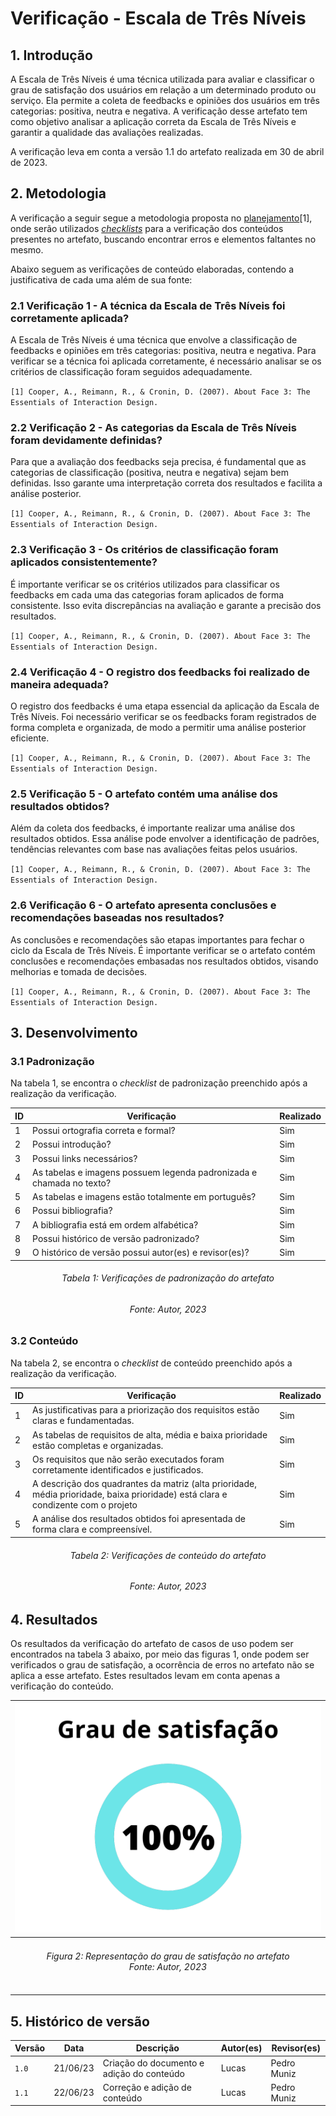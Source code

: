 # Verificação - Escala de Três Níveis

## 1. Introdução
A Escala de Três Níveis é uma técnica utilizada para avaliar e classificar o grau de satisfação dos usuários em relação a um determinado produto ou serviço. Ela permite a coleta de feedbacks e opiniões dos usuários em três categorias: positiva, neutra e negativa. A verificação desse artefato tem como objetivo analisar a aplicação correta da Escala de Três Níveis e garantir a qualidade das avaliações realizadas.

A verificação leva em conta a versão 1.1 do artefato realizada em 30 de abril de 2023.

## 2. Metodologia
A verificação a seguir segue a metodologia proposta no [planejamento](../planejamento.md)[1], onde serão utilizados _[checklists](../../planejamento/glossario.md#Checklist)_ para a verificação dos conteúdos presentes no artefato, buscando encontrar erros e elementos faltantes no mesmo.

Abaixo seguem as verificações de conteúdo elaboradas, contendo a justificativa de cada uma além de sua fonte:

### 2.1 Verificação 1 - A técnica da Escala de Três Níveis foi corretamente aplicada?

A Escala de Três Níveis é uma técnica que envolve a classificação de feedbacks e opiniões em três categorias: positiva, neutra e negativa. Para verificar se a técnica foi aplicada corretamente, é necessário analisar se os critérios de classificação foram seguidos adequadamente.

`[1] Cooper, A., Reimann, R., & Cronin, D. (2007). About Face 3: The Essentials of Interaction Design.`

### 2.2 Verificação 2 - As categorias da Escala de Três Níveis foram devidamente definidas?

Para que a avaliação dos feedbacks seja precisa, é fundamental que as categorias de classificação (positiva, neutra e negativa) sejam bem definidas. Isso garante uma interpretação correta dos resultados e facilita a análise posterior.

`[1] Cooper, A., Reimann, R., & Cronin, D. (2007). About Face 3: The Essentials of Interaction Design.`

### 2.3 Verificação 3 - Os critérios de classificação foram aplicados consistentemente?

É importante verificar se os critérios utilizados para classificar os feedbacks em cada uma das categorias foram aplicados de forma consistente. Isso evita discrepâncias na avaliação e garante a precisão dos resultados.

`[1] Cooper, A., Reimann, R., & Cronin, D. (2007). About Face 3: The Essentials of Interaction Design.`

### 2.4 Verificação 4 - O registro dos feedbacks foi realizado de maneira adequada?

O registro dos feedbacks é uma etapa essencial da aplicação da Escala de Três Níveis. Foi necessário verificar se os feedbacks foram registrados de forma completa e organizada, de modo a permitir uma análise posterior eficiente.

`[1] Cooper, A., Reimann, R., & Cronin, D. (2007). About Face 3: The Essentials of Interaction Design.`

### 2.5 Verificação 5 - O artefato contém uma análise dos resultados obtidos?

Além da coleta dos feedbacks, é importante realizar uma análise dos resultados obtidos. Essa análise pode envolver a identificação de padrões, tendências relevantes com base nas avaliações feitas pelos usuários.

`[1] Cooper, A., Reimann, R., & Cronin, D. (2007). About Face 3: The Essentials of Interaction Design.`

### 2.6 Verificação 6 - O artefato apresenta conclusões e recomendações baseadas nos resultados?

As conclusões e recomendações são etapas importantes para fechar o ciclo da Escala de Três Níveis. É importante verificar se o artefato contém conclusões e recomendações embasadas nos resultados obtidos, visando melhorias e tomada de decisões.

`[1] Cooper, A., Reimann, R., & Cronin, D. (2007). About Face 3: The Essentials of Interaction Design.`

## 3. Desenvolvimento

### 3.1 Padronização

Na tabela 1, se encontra o _checklist_ de padronização preenchido após a realização da verificação.

| ID | Verificação                                                          | Realizado |
|----|----------------------------------------------------------------------|-----------|
| 1  | Possui ortografia correta e formal?                                  | Sim       |
| 2  | Possui introdução?                                                   | Sim       |
| 3  | Possui links necessários?                                            | Sim       |
| 4  | As tabelas e imagens possuem legenda padronizada e chamada no texto? | Sim       |
| 5  | As tabelas e imagens estão totalmente em português?                  | Sim       |
| 6  | Possui bibliografia?                                                 | Sim       |
| 7  | A bibliografia está em ordem alfabética?                             | Sim       |
| 8  | Possui histórico de versão padronizado?                              | Sim       |
| 9  | O histórico de versão possui autor(es) e revisor(es)?                | Sim       |

<h6 align = "center"> Tabela 1: Verificações de padronização do artefato</h6>
<h6 align = "center"> Fonte: Autor, 2023 </h6>

### 3.2 Conteúdo

Na tabela 2, se encontra o _checklist_ de conteúdo preenchido após a realização da verificação.

| ID | Verificação                                                          | Realizado |
|----|----------------------------------------------------------------------|-----------|
| 1  | As justificativas para a priorização dos requisitos estão claras e fundamentadas. | Sim       |
| 2  | As tabelas de requisitos de alta, média e baixa prioridade estão completas e organizadas.                                | Sim       |
| 3  | Os requisitos que não serão executados foram corretamente identificados e justificados. | Sim       |
| 4  | A descrição dos quadrantes da matriz (alta prioridade, média prioridade, baixa prioridade) está clara e condizente com o projeto | Sim       |
| 5  | A análise dos resultados obtidos foi apresentada de forma clara e compreensível.            | Sim       |

<h6 align = "center"> Tabela 2: Verificações de conteúdo do artefato</h6>
<h6 align = "center"> Fonte: Autor, 2023 </h6>

## 4. Resultados

Os resultados da verificação do artefato de casos de uso podem ser encontrados na tabela 3 abaixo, por meio das figuras 1, onde podem ser verificados o grau de satisfação, a ocorrência de erros no artefato não se aplica a esse artefato. Estes resultados levam em conta apenas a verificação do conteúdo.

<center>

| ![Representação do grau de satisfação no artefato](../assets/analise/graficosatisfacaoescala100.png) |
| ----------------------------------------------------------------------------------------------------- |
| <h6 align="center">Figura 2: Representação do grau de satisfação no artefato<br>Fonte: Autor, 2023</h6> |

</center>

## 5. Histórico de versão

| Versão | Data     | Descrição                        | Autor(es)     | Revisor(es) |
| ------ | -------- | -------------------------------- | ------------- | ----------- |
| `1.0`  | 21/06/23 | Criação do documento e adição do conteúdo | Lucas | Pedro Muniz |
| `1.1`  | 22/06/23 | Correção e adição de conteúdo             | Lucas | Pedro Muniz |

